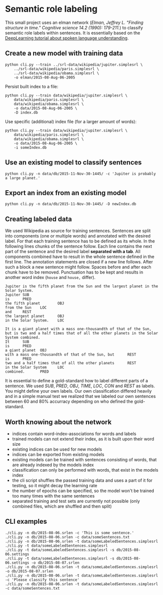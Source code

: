 # Semantic role labeling
This small project uses an elman network (*Elman, Jeffrey L. "Finding structure in time." Cognitive science 14.2 (1990): 179-211.*) to classify semantic role labels within sentences.
It is essentially based on the [DeepLearning tutorial about spoken language understanding](http://www.deeplearning.net/tutorial/rnnslu.html#rnnslu).



## Create a new model with training data
```
python cli.py --train ../srl-data/wikipedia/jupiter.simplesrl \
	../srl-data/wikipedia/paris.simplesrl \
	../srl-data/wikipedia/obama.simplesrl \
	-o elman/2015-08-Aug-06-2005
```

Persist built index to a file:
```
python cli.py --train data/wikipedia/jupiter.simplesrl \
	data/wikipedia/paris.simplesrl \
	data/wikipedia/obama.simplesrl \
	-o data/2015-08-Aug-06-2005 \
	-D index.db
```

Use specific (additional) index file (for a larger amount of words):
```
python cli.py --train data/wikipedia/jupiter.simplesrl \
	data/wikipedia/paris.simplesrl \
	data/wikipedia/obama.simplesrl \
	-o data/2015-08-Aug-06-2005 \
	-i someIndex.db
```


## Use an existing model to classify sentences
``python cli.py -n data/db/2015-11-Nov-30-1445/ -c 'Jupiter is probably a large planet.'``


## Export an index from an existing model
``python cli.py -n data/db/2015-11-Nov-30-1445/ -D newIndex.db``


## Creating labeled data
We used Wikipedia as source for training sentences.
Sentences are split into components (one or multiple words) and annotated with the desired label.
For that each training sentence has to be defined as its whole.
In the following lines chunks of the sentence follow.
Each line contains the next part of the sentence and the desired label **separated with a tab**.
All components combined have to result in the whole sentence defined in the first line.
The annotation statements are closed if a new line follows.
After such a block a new sentence might follow.
Spaces before and after each chunk have to be removed.
Punctuation has to be kept and results in another word index (``house`` and ``house,`` differ).
```
Jupiter is the fifth planet from the Sun and the largest planet in the Solar System.  
Jupiter SUB
is      PRED
the fifth planet        OBJ
from the Sun    LOC
and     REST
the largest planet      OBJ
in the Solar System.    LOC

It is a giant planet with a mass one-thousandth of that of the Sun, but is two and a half times that of all the other planets in the Solar System combined.
It      SUB
is      PRED
a giant planet  OBJ
with a mass one-thousandth of that of the Sun, but      REST
is      PRED
two and a half times that of all the other planets      REST
in the Solar System     LOC
combined.       PRED
```
It is essential to define a gold-standard how to label different parts of a sentence.
We used *SUB*, *PRED*, *OBJ*, *TIME*, *LOC*, *CON* and *REST* as labels.
You might define your own labels.
Our own classification differed heavily and in a simple manual test we realized that we labeled our own sentences between 60 and 80% accurracy depending on who defined the gold-standard.



## Worth knowing about the network
* indices contain word-index-associations for words and labels
* trained models can not extend their index, as it is built upon their word size
* existing indices can be used for new models
* indices can be exported from existing models
* existing models can be trained with sentences consisting of words, that are already indexed by the models index
* classification can only be performed with words, that exist in the models index
* the cli script shuffles the passed training data and uses a part of it for testing, so it might decay the learning rate
* the number of epochs can be specified, so the model won't be trained too many times with the same sentences
* separated training and test sets are currently not possible (only combined files, which are shuffled and then split)


## CLI examples
```
./cli.py -n db/2015-08-06.srlen -c 'This is some sentence.'
./cli.py -n db/2015-08-06.srlen -c data/someSentences.txt
./cli.py -n db/2015-08-06.srlen -t data/someLabeledSentences.simplesrl
./cli.py -t data/someLabeledSentences.simplesrl
./cli.py -t data/someLabeledSentences.simplesrl -s db/2015-08-06.settings
./cli.py -t data/someLabeledSentences.simplesrl -s db/2015-08-06.settings -o db/2015-08-07.srlen
./cli.py -n db/2015-08-06.srlen -t data/someLabeledSentences.simplesrl -o db/2015-08-07.srlen
./cli.py -n db/2015-08-06.srlen -t data/someLabeledSentences.simplesrl -c 'Please classify this sentence'
./cli.py -n db/2015-08-06.srlen -t data/someLabeledSentences.simplesrl -c data/someSentences.txt
```
